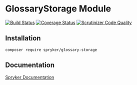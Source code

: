 # GlossaryStorage Module
[![Build Status](https://travis-ci.org/spryker/GlossaryStorage.svg)](https://travis-ci.org/spryker/GlossaryStorage)
[![Coverage Status](https://coveralls.io/repos/github/spryker/GlossaryStorage/badge.svg)](https://coveralls.io/github/spryker/GlossaryStorage)
[![Scrutinizer Code Quality](https://scrutinizer-ci.com/g/spryker/GlossaryStorage/badges/quality-score.png?b=master)](https://scrutinizer-ci.com/g/spryker/GlossaryStorage/?branch=master)

## Installation

```
composer require spryker/glossary-storage
```

## Documentation

[Spryker Documentation](https://spryker.github.io)

